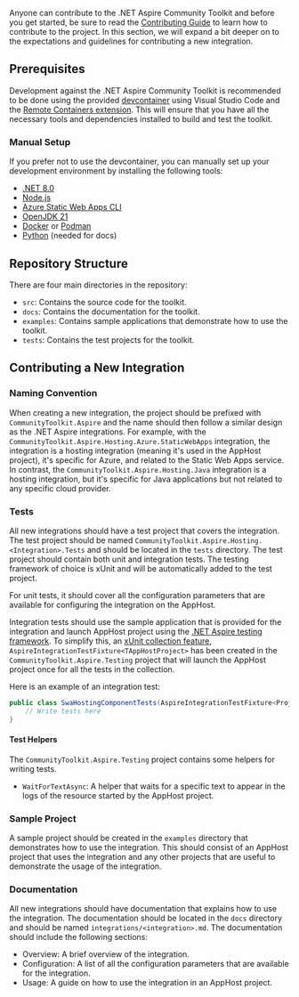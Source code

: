 Anyone can contribute to the .NET Aspire Community Toolkit and before you get started, be sure to read the [Contributing Guide](https://github.com/CommunityToolkit/aspire/tree/main/CONTRIBUTING.md) to learn how to contribute to the project. In this section, we will expand a bit deeper on to the expectations and guidelines for contributing a new integration.

## Prerequisites

Development against the .NET Aspire Community Toolkit is recommended to be done using the provided [devcontainer](https://containers.dev) using Visual Studio Code and the [Remote Containers extension](https://marketplace.visualstudio.com/items?itemName=ms-vscode-remote.remote-containers). This will ensure that you have all the necessary tools and dependencies installed to build and test the toolkit.

### Manual Setup

If you prefer not to use the devcontainer, you can manually set up your development environment by installing the following tools:

-   [.NET 8.0](https://dotnet.microsoft.com/download/dotnet/8.0)
-   [Node.js](https://nodejs.org/download/)
-   [Azure Static Web Apps CLI](https://learn.microsoft.com/azure/static-web-apps/local-development)
-   [OpenJDK 21](https://learn.microsoft.com/java/openjdk/download/)
-   [Docker](https://www.docker.com/products/docker-desktop) or [Podman](https://podman.io/)
-   [Python](https://www.python.org/downloads/) (needed for docs)

## Repository Structure

There are four main directories in the repository:

-   `src`: Contains the source code for the toolkit.
-   `docs`: Contains the documentation for the toolkit.
-   `examples`: Contains sample applications that demonstrate how to use the toolkit.
-   `tests`: Contains the test projects for the toolkit.

## Contributing a New Integration

### Naming Convention

When creating a new integration, the project should be prefixed with `CommunityToolkit.Aspire` and the name should then follow a similar design as the .NET Aspire integrations. For example, with the `CommunityToolkit.Aspire.Hosting.Azure.StaticWebApps` integration, the integration is a hosting integration (meaning it's used in the AppHost project), it's specific for Azure, and related to the Static Web Apps service. In contrast, the `CommunityToolkit.Aspire.Hosting.Java` integration is a hosting integration, but it's specific for Java applications but not related to any specific cloud provider.

### Tests

All new integrations should have a test project that covers the integration. The test project should be named `CommunityToolkit.Aspire.Hosting.<Integration>.Tests` and should be located in the `tests` directory. The test project should contain both unit and integration tests. The testing framework of choice is xUnit and will be automatically added to the test project.

For unit tests, it should cover all the configuration parameters that are available for configuring the integration on the AppHost.

Integration tests should use the sample application that is provided for the integration and launch AppHost project using the [.NET Aspire testing framework](https://learn.microsoft.com/dotnet/aspire/fundamentals/testing?pivots=xunit). To simplify this, an [xUnit collection feature](https://xunit.net/docs/shared-context#collection-fixture), `AspireIntegrationTestFixture<TAppHostProject>` has been created in the `CommunityToolkit.Aspire.Testing` project that will launch the AppHost project once for all the tests in the collection.

Here is an example of an integration test:

```csharp
public class SwaHostingComponentTests(AspireIntegrationTestFixture<Projects.CommunityToolkit_Aspire_StaticWebApps_AppHost> fixture) : IClassFixture<AspireIntegrationTestFixture<Projects.CommunityToolkit_Aspire_StaticWebApps_AppHost>> {
    // Write tests here
}
```

#### Test Helpers

The `CommunityToolkit.Aspire.Testing` project contains some helpers for writing tests.

-   `WaitForTextAsync`: A helper that waits for a specific text to appear in the logs of the resource started by the AppHost project.

### Sample Project

A sample project should be created in the `examples` directory that demonstrates how to use the integration. This should consist of an AppHost project that uses the integration and any other projects that are useful to demonstrate the usage of the integration.

### Documentation

All new integrations should have documentation that explains how to use the integration. The documentation should be located in the `docs` directory and should be named `integrations/<integration>.md`. The documentation should include the following sections:

-   Overview: A brief overview of the integration.
-   Configuration: A list of all the configuration parameters that are available for the integration.
-   Usage: A guide on how to use the integration in an AppHost project.
